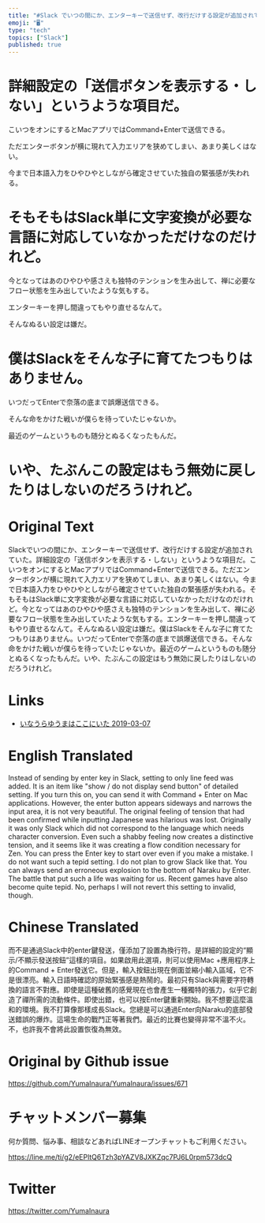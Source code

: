 ```yaml
---
title: "#Slack でいつの間にか、エンターキーで送信せず、改行だけする設定が追加されていた"
emoji: "🖥"
type: "tech"
topics: ["Slack"]
published: true
---
```


# 詳細設定の「送信ボタンを表示する・しない」というような項目だ。

こいつをオンにするとMacアプリではCommand+Enterで送信できる。

ただエンターボタンが横に現れて入力エリアを狭めてしまい、あまり美しくはない。

今まで日本語入力をひやひやとしながら確定させていた独自の緊張感が失われる。

# そもそもはSlack単に文字変換が必要な言語に対応していなかっただけなのだけれど。

今となってはあのひやひや感さえも独特のテンションを生み出して、禅に必要なフロー状態を生み出していたような気もする。

エンターキーを押し間違ってもやり直せるなんて。

そんなぬるい設定は嫌だ。

# 僕はSlackをそんな子に育てたつもりはありません。

いつだってEnterで奈落の底まで誤爆送信できる。

そんな命をかけた戦いが僕らを待っていたじゃないか。

最近のゲームというものも随分とぬるくなったもんだ。

# いや、たぶんこの設定はもう無効に戻したりはしないのだろうけれど。

# Original Text

Slackでいつの間にか、エンターキーで送信せず、改行だけする設定が追加されていた。詳細設定の「送信ボタンを表示する・しない」というような項目だ。こいつをオンにするとMacアプリではCommand+Enterで送信できる。ただエンターボタンが横に現れて入力エリアを狭めてしまい、あまり美しくはない。今まで日本語入力をひやひやとしながら確定させていた独自の緊張感が失われる。そもそもはSlack単に文字変換が必要な言語に対応していなかっただけなのだけれど。今となってはあのひやひや感さえも独特のテンションを生み出して、禅に必要なフロー状態を生み出していたような気もする。エンターキーを押し間違ってもやり直せるなんて。そんなぬるい設定は嫌だ。僕はSlackをそんな子に育てたつもりはありません。いつだってEnterで奈落の底まで誤爆送信できる。そんな命をかけた戦いが僕らを待っていたじゃないか。最近のゲームというものも随分とぬるくなったもんだ。いや、たぶんこの設定はもう無効に戻したりはしないのだろうけれど。

# Links

- [いなうらゆうまはここにいた 2019-03-07](https://github.com/YumaInaura/YumaInaura/issues/656#s1551964375)



# English Translated

Instead of sending by enter key in Slack, setting to only line feed was added. It is an item like "show / do not display send button" of detailed setting. If you turn this on, you can send it with Command + Enter on Mac applications. However, the enter button appears sideways and narrows the input area, it is not very beautiful. The original feeling of tension that had been confirmed while inputting Japanese was hilarious was lost. Originally it was only Slack which did not correspond to the language which needs character conversion. Even such a shabby feeling now creates a distinctive tension, and it seems like it was creating a flow condition necessary for Zen. You can press the Enter key to start over even if you make a mistake. I do not want such a tepid setting. I do not plan to grow Slack like that. You can always send an erroneous explosion to the bottom of Naraku by Enter. The battle that put such a life was waiting for us. Recent games have also become quite tepid. No, perhaps I will not revert this setting to invalid, though.

# Chinese Translated

而不是通過Slack中的enter鍵發送，僅添加了設置為換行符。是詳細的設定的“顯示/不顯示發送按鈕”這樣的項目。如果啟用此選項，則可以使用Mac +應用程序上的Command + Enter發送它。但是，輸入按鈕出現在側面並縮小輸入區域，它不是很漂亮。輸入日語時確認的原始緊張感是熱鬧的。最初只有Slack與需要字符轉換的語言不對應。即使是這種破舊的感覺現在也會產生一種獨特的張力，似乎它創造了禪所需的流動條件。即使出錯，也可以按Enter鍵重新開始。我不想要這麼溫和的環境。我不打算像那樣成長Slack。您總是可以通過Enter向Naraku的底部發送錯誤的爆炸。這場生命的戰鬥正等著我們。最近的比賽也變得非常不溫不火。不，也許我不會將此設置恢復為無效。

# Original by Github issue

https://github.com/YumaInaura/YumaInaura/issues/671








<!-- Update From Qiita API -->

# チャットメンバー募集


何か質問、悩み事、相談などあればLINEオープンチャットもご利用ください。

https://line.me/ti/g2/eEPltQ6Tzh3pYAZV8JXKZqc7PJ6L0rpm573dcQ





# Twitter


https://twitter.com/YumaInaura


<!-- Update From Qiita API -->


